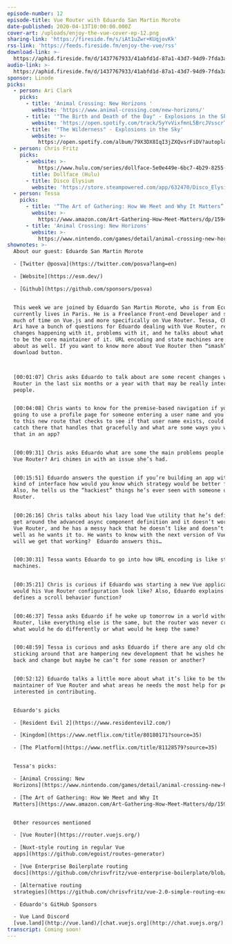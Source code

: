 ```yaml
---
episode-number: 12
episode-title: Vue Router with Eduardo San Martin Morote
date-published: 2020-04-13T10:00:00.000Z
cover-art: /uploads/enjoy-the-vue-cover-ep-12.png
sharing-link: 'https://fireside.fm/s/iAt1uZwr+KUqjovKk'
rss-link: 'https://feeds.fireside.fm/enjoy-the-vue/rss'
download-link: >-
  https://aphid.fireside.fm/d/1437767933/41abfd1d-87a1-43d7-94d9-7fda3a5120e1/36ea6a8f-1982-4011-b9b1-cad094cfca6f.mp3
audio-link: >-
  https://aphid.fireside.fm/d/1437767933/41abfd1d-87a1-43d7-94d9-7fda3a5120e1/36ea6a8f-1982-4011-b9b1-cad094cfca6f.mp3
sponsor: Linode
picks:
  - person: Ari Clark
    picks:
      - title: 'Animal Crossing: New Horizons '
        website: 'https://www.animal-crossing.com/new-horizons/'
      - title: '"The Birth and Death of the Day" - Explosions in the Sky'
        website: 'https://open.spotify.com/track/5yYvVixfmnL5BrcJVsscrT'
      - title: '"The Wilderness" - Explosions in the Sky'
        website: >-
          https://open.spotify.com/album/79X3DX8IqI3jZXQvsrFiDV?autoplay=true&v=L
  - person: Chris Fritz
    picks:
      - website: >-
          https://www.hulu.com/series/dollface-5e0e449e-6bc7-4b29-8255-bc5a5f5a9f0d
        title: Dollface (Hulu)
      - title: Disco Elysium
        website: 'https://store.steampowered.com/app/632470/Disco_Elysium/'
  - person: Tessa
    picks:
      - title: '“The Art of Gathering: How We Meet and Why It Matters”'
        website: >-
          https://www.amazon.com/Art-Gathering-How-Meet-Matters/dp/1594634920/ref=tmm_hrd_swatch_0?_encoding=UTF8&qid=1585603268&sr=8-1
      - title: 'Animal Crossing: New Horizons'
        website: >-
          https://www.nintendo.com/games/detail/animal-crossing-new-horizons-switch/
shownotes: >-
  About our guest: Eduardo San Martin Morote

  - [Twitter @posva](https://twitter.com/posva?lang=en)

  - [Website](https://esm.dev/)

  - [Github](https://github.com/sponsors/posva)


  This week we are joined by Eduardo San Martin Morote, who is from Ecuador, but
  currently lives in Paris. He is a Freelance Front-end Developer and spends
  much of time on Vue.js and more specifically on Vue Router. Tessa, Chris, and
  Ari have a bunch of questions for Eduardo dealing with Vue Router, recent
  changes happening with it, problems with it, and he talks about what it’s like
  to be the core maintainer of it. URL encoding and state machines are talked
  about as well. If you want to know more about Vue Router then “smash” the
  download button. 



  [00:01:07] Chris asks Eduardo to talk about are some recent changes with Vue
  Router in the last six months or a year with that may be really interesting to
  people. 


  [00:04:08] Chris wants to know for the premise-based navigation if you’re
  going to use a profile page for someone entering a user name and you take them
  to this new route that checks to see if that user name exists, could you add a
  catch there that handles that gracefully and what are some ways you would use
  that in an app?


  [00:09:31] Chris asks Eduardo what are some the main problems people have with
  Vue Router? Ari chimes in with an issue she’s had. 


  [00:15:51] Eduardo answers the question if you’re building an app with that
  kind of interface how would you know which strategy would be better for you?
  Also, he tells us the “hackiest” things he’s ever seen with someone using Vue
  Router. 


  [00:26:16] Chris talks about his lazy load Vue utility that he’s defined, to
  get around the advanced async component definition and it doesn’t work with
  Vue Router, and he has a messy hack that he doesn’t like and doesn’t work as
  well as he wants it to. He wants to know with the next version of Vue Router
  will we get that working?  Eduardo answers this…


  [00:30:31] Tessa wants Eduardo to go into how URL encoding is like state
  machines. 


  [00:35:21] Chris is curious if Eduardo was starting a new Vue application what
  would his Vue Router configuration look like? Also, Eduardo explains if he
  defines a scroll behavior function?


  [00:46:37] Tessa asks Eduardo if he woke up tomorrow in a world without Vue
  Router, like everything else is the same, but the router was never created,
  what would he do differently or what would he keep the same?


  [00:48:59] Tessa is curious and asks Eduardo if there are any old choices
  sticking around that are hampering new development that he wishes he could go
  back and change but maybe he can’t for some reason or another? 


  [00:52:12] Eduardo talks a little more about what it’s like to be the core
  maintainer of Vue Router and what areas he needs the most help for people
  interested in contributing.


  Eduardo's picks

  - [Resident Evil 2](https://www.residentevil2.com/)

  - [Kingdom](https://www.netflix.com/title/80180171?source=35)

  - [The Platform](https://www.netflix.com/title/81128579?source=35)


  Tessa's picks:

  - [Animal Crossing: New
  Horizons](https://www.nintendo.com/games/detail/animal-crossing-new-horizons-switch/)

  - [The Art of Gathering: How We Meet and Why It
  Matters](https://www.amazon.com/Art-Gathering-How-Meet-Matters/dp/1594634920/ref=tmm_hrd_swatch_0?_encoding=UTF8&qid=1585603268&sr=8-1)


  Other resources mentioned

  - [Vue Router](https://router.vuejs.org/)

  - [Nuxt-style routing in regular Vue
  apps](https://github.com/egoist/routes-generator)

  - [Vue Enterprise Boilerplate routing
  docs](https://github.com/chrisvfritz/vue-enterprise-boilerplate/blob/master/docs/routing.md)

  - [Alternative routing
  strategies](https://github.com/chrisvfritz/vue-2.0-simple-routing-example)

  - Eduardo's GitHub Sponsors

  - Vue Land Discord
  [vue.land](http://vue.land)/[chat.vuejs.org](http://chat.vuejs.org/)
transcript: Coming soon!
---
```

